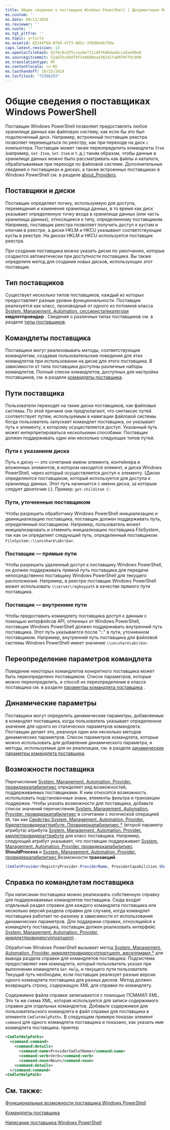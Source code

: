 ```yaml
---
title: Общие сведения о поставщике Windows PowerShell | Документация Майкрософт
ms.custom: ''
ms.date: 09/13/2016
ms.reviewer: ''
ms.suite: ''
ms.tgt_pltfrm: ''
ms.topic: article
ms.assetid: 82244fbd-07b9-47f3-805c-3fb90ebbf58a
caps.latest.revision: 13
ms.openlocfilehash: 81f6c8cd75ccea9e711cd8f6d6daa6cca5a499a0
ms.sourcegitcommit: 52a67bcd9d7bf3e8600ea4302d1fa8970ff9c998
ms.translationtype: MT
ms.contentlocale: ru-RU
ms.lasthandoff: 10/15/2019
ms.locfileid: "72366293"
---
```

# <a name="windows-powershell-provider-overview"></a>Общие сведения о поставщиках Windows PowerShell

Поставщик Windows PowerShell позволяет предоставлять любое хранилище данных как файловую систему, как если бы это был подключенный диск. Например, встроенный поставщик реестра позволяет перемещаться по реестру, как при переходе на диск `c` компьютера. Поставщик может также переопределить командлеты `Item` (например, `Get-Item`, `Set-Item` и т. д.) таким образом, чтобы данные в хранилище данных можно было рассматривать как файлы и каталоги, обрабатываемые при переходе по файловой системе. Дополнительные сведения о поставщиках и дисках, а также встроенных поставщиках в Windows PowerShell см. в разделе [about_Providers](/powershell/module/microsoft.powershell.core/about/about_providers).

## <a name="providers-and-drives"></a>Поставщики и диски

Поставщик определяет логику, используемую для доступа, перемещения и изменения хранилища данных, в то время как диск указывает определенную точку входа в хранилище данных (или часть хранилища данных), относящееся к типу, определенному поставщиком. Например, поставщик реестра позволяет получить доступ к кустам и ключам в реестре, а диски HKLM и HKCU указывают соответствующие кусты в реестре. На дисках HKLM и HKCU используется поставщик реестра.

При создании поставщика можно указать диски по умолчанию, которые создаются автоматически при доступности поставщика. Вы также определите метод для создания новых дисков, использующих этот поставщик.

## <a name="type-of-providers"></a>Тип поставщиков

Существует несколько типов поставщиков, каждый из которых предоставляет разные уровни функциональности. Поставщик реализуется как класс, производный от одного из потомков класса [System. Management. Automation. сессионстатекатегори](/dotnet/api/system.management.automation.sessionstatecategory?view=pscore-6.2.0) **кмдлетпровидер** . Сведения о различных типах поставщиков см. в разделе [типы поставщиков](./provider-types.md).

## <a name="provider-cmdlets"></a>Командлеты поставщика

Поставщики могут реализовывать методы, соответствующие командлетам, создавая пользовательские поведения для этих командлетов при использовании на диске для этого поставщика. В зависимости от типа поставщика доступны различные наборы командлетов. Полный список командлетов, доступных для настройки поставщиков, см. в разделе [командлеты поставщика](./provider-cmdlets.md).

## <a name="provider-paths"></a>Пути поставщика

Пользователи переходят на такие диски поставщиков, как файловые системы. По этой причине они предполагают, что синтаксис путей соответствует путям, используемым в навигации файловой системы. Когда пользователь запускает командлет поставщика, он указывает путь к элементу, к которому осуществляется доступ. Указанный путь может интерпретироваться несколькими способами. Поставщик должен поддерживать один или несколько следующих типов путей.

### <a name="drive-qualified-paths"></a>Пути с указанием диска

Путь к диску — это сочетание имени элемента, контейнера и вложенных элементов, в котором находится элемент, и диска Windows PowerShell, через который осуществляется доступ к элементу. (Диски определяются поставщиком, который используется для доступа к хранилищу данных. Этот путь начинается с имени диска, за которым следует двоеточие (:). Пример: `get-childitem C:`

### <a name="provider-qualified-paths"></a>Пути, уточненные поставщиком

Чтобы разрешить обработчику Windows PowerShell инициализацию и деинициализацию поставщика, поставщик должен поддерживать путь, определенный поставщиком. Например, пользователь может инициализировать и отменить инициализацию поставщика FileSystem, так как он определяет следующий путь, определенный поставщиком: `FileSystem::\\uncshare\abc\bar`.

### <a name="provider-direct-paths"></a>Поставщик — прямые пути

Чтобы разрешить удаленный доступ к поставщику Windows PowerShell, он должен поддерживать прямой путь поставщика для передачи непосредственно поставщику Windows PowerShell для текущего расположения. Например, в реестре поставщик Windows PowerShell может использовать `\\server\regkeypath` в качестве прямого пути поставщика.

### <a name="provider-internal-paths"></a>Поставщик — внутренние пути

Чтобы предоставить командлету поставщика доступ к данным с помощью интерфейсов API, отличных от Windows PowerShell, поставщик Windows PowerShell должен поддерживать внутренний путь поставщика. Этот путь указывается после "::" в пути, уточненном поставщиком. Например, внутренний путь поставщика для файловой системы Windows PowerShell имеет значение `\\uncshare\abc\bar`.

## <a name="overriding-cmdlet-parameters"></a>Переопределение параметров командлета

Поведение некоторых командлетов конкретного поставщика может быть переопределено поставщиком. Список параметров, которые можно переопределить, и способ их переопределения в классе поставщика см. в разделе [параметры командлета поставщика](./provider-cmdlet-parameters.md) .

## <a name="dynamic-parameters"></a>Динамические параметры

Поставщики могут определять динамические параметры, добавляемые в командлет поставщика, когда пользователь указывает определенное значение для одного из статических параметров командлета. Поставщик делает это, реализуя один или несколько методов динамических параметров. Список параметров командлета, которые можно использовать для добавления динамического параметра, и методы, используемые для их реализации, см. в разделе [динамические параметры командлета поставщика](./provider-cmdlet-dynamic-parameters.md).

## <a name="provider-capabilities"></a>Возможности поставщика

Перечисление [System. Management. Automation. Provider. провидеркапабилитиес](/dotnet/api/System.Management.Automation.Provider.ProviderCapabilities) определяет ряд возможностей, поддерживаемых поставщиками. К ним относятся возможность использовать подстановочные знаки, элементы фильтра и транзакции поддержки. Чтобы указать возможности для поставщика, добавьте список значений перечисления [System. Management. Automation. Provider. провидеркапабилитиес](/dotnet/api/System.Management.Automation.Provider.ProviderCapabilities) в сочетании с логической операцией `OR`, так как [ Свойство System. Management. Automation. Provider. Кмдлетпровидераттрибуте. Провидеркапабилитиес *](/dotnet/api/System.Management.Automation.Provider.CmdletProviderAttribute.ProviderCapabilities) (второй параметр атрибута) атрибута [System. Management. Automation. Provider. кмдлетпровидераттрибуте](/dotnet/api/System.Management.Automation.Provider.CmdletProviderAttribute) для класс поставщика. Например, следующий атрибут указывает, что поставщик поддерживает [System. Management. Automation. Provider. провидеркапабилитиес](/dotnet/api/System.Management.Automation.Provider.ProviderCapabilities?view=pscore-6.2.0) **ShouldProcess** и [System. Management. Automation. Provider. провидеркапабилитиес ](/dotnet/api/System.Management.Automation.Provider.ProviderCapabilities?view=pscore-6.2.0)Возможности **транзакций** .

```csharp
[CmdletProvider(RegistryProvider.ProviderName, ProviderCapabilities.ShouldProcess | ProviderCapabilities.Transactions)]

```

## <a name="provider-cmdlet-help"></a>Справка по командлетам поставщика

При написании поставщика можно реализовать собственную справку для поддерживаемых командлетов поставщика. Сюда входит отдельный раздел справки для каждого командлета поставщика или несколько версий раздела справки для случаев, когда командлет поставщика работает по-разному в зависимости от использования динамических параметров. Для поддержки справки, относящейся к командлету поставщика, поставщик должен реализовать интерфейс [System. Management. Automation. Provider. икмдлетпровидерсуппортшелп](/dotnet/api/System.Management.Automation.Provider.ICmdletProviderSupportsHelp) .

Обработчик Windows PowerShell вызывает метод [System. Management. Automation. Provider. икмдлетпровидерсуппортшелп. жеселпмамл *](/dotnet/api/System.Management.Automation.Provider.ICmdletProviderSupportsHelp.GetHelpMaml) для вывода раздела справки для командлетов поставщика. Подсистема предоставляет имя командлета, который пользователь указал при выполнении командлета `Get-Help`, и текущего пути пользователя. Текущий путь необходим, если поставщик реализует разные версии одного командлета поставщика для разных дисков. Метод должен возвращать строку, содержащую XML для справки по командлету.

Содержимое файла справки записывается с помощью ПСМАМЛ XML. Это та же схема XML, которая используется для записи содержимого справки для отдельных командлетов. Добавьте содержимое для пользовательского командлета в файл справки для поставщика в элементе `CmdletHelpPaths`. В следующем примере показан элемент `command` для одного командлета поставщика и показано, как указать имя командлета поставщика. принтер

```xml
<CmdletHelpPaths>
  <command:command>
    <command:details>
      <command:name>ProviderCmdletName</command:name>
      <command:verb>Verb</command:verb>
      <command:noun>Noun</command:noun>
    <command:details>
  </command:command>
<CmdletHelpPath>
```

## <a name="see-also"></a>См. также:

[Функциональные возможности поставщика Windows PowerShell](./provider-types.md)

[Командлеты поставщика](./provider-cmdlets.md)

[Написание поставщика Windows PowerShell](./writing-a-windows-powershell-provider.md)